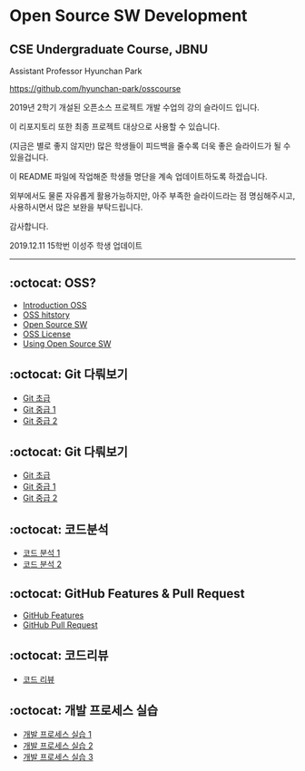 # Open Source SW Development 
## CSE Undergraduate Course, JBNU

Assistant Professor Hyunchan Park

https://github.com/hyunchan-park/osscourse


2019년 2학기 개설된 오픈소스 프로젝트 개발 수업의 강의 슬라이드 입니다.

이 리포지토리 또한 최종 프로젝트 대상으로 사용할 수 있습니다.

(지금은 별로 좋지 않지만) 많은 학생들이 피드백을 줄수록 더욱 좋은 슬라이드가 될 수 있을겁니다.

이 README 파일에 작업해준 학생들 명단을 계속 업데이트하도록 하겠습니다.

외부에서도 물론 자유롭게 활용가능하지만, 아주 부족한 슬라이드라는 점 명심해주시고, 
사용하시면서 많은 보완을 부탁드립니다.

감사합니다.


2019.12.11 15학번 이성주 학생 업데이트

****

## :octocat: OSS?

*  [Introduction OSS](/Slides/0.%20Introduction%20OSS.pptx)
*  [OSS hitstory](https://github.com/hyunchan-park/osscourse/blob/master/Slides/1.%20OSS%20hitstory.pptx)
*  [Open Source SW](https://github.com/hyunchan-park/osscourse/blob/master/Slides/2.%20Open%20Source%20SW.pptx)
*  [OSS License](https://github.com/hyunchan-park/osscourse/blob/master/Slides/3.%20OSS%20License.pptx)
*  [Using Open Source SW](https://github.com/hyunchan-park/osscourse/blob/master/Slides/4.%20Using%20Open%20Source%20SW.pptx)

## :octocat: Git 다뤄보기

*  [Git 초급](https://github.com/hyunchan-park/osscourse/blob/master/Slides/5.%20Git%20%EC%B4%88%EA%B8%89.pptx)
*  [Git 중급 1](https://github.com/hyunchan-park/osscourse/blob/master/Slides/6.%20Git%20%EC%A4%91%EA%B8%89%201.pptx)
*  [Git 중급 2](https://github.com/hyunchan-park/osscourse/blob/master/Slides/7.%20Git%20%EC%A4%91%EA%B8%89%202.pptx)

## :octocat: Git 다뤄보기

*  [Git 초급](https://github.com/hyunchan-park/osscourse/blob/master/Slides/5.%20Git%20%EC%B4%88%EA%B8%89.pptx)
*  [Git 중급 1](https://github.com/hyunchan-park/osscourse/blob/master/Slides/6.%20Git%20%EC%A4%91%EA%B8%89%201.pptx)
*  [Git 중급 2](https://github.com/hyunchan-park/osscourse/blob/master/Slides/7.%20Git%20%EC%A4%91%EA%B8%89%202.pptx)

## :octocat: 코드분석

*  [코드 분석 1](https://github.com/hyunchan-park/osscourse/blob/master/Slides/8.%20%EC%BD%94%EB%93%9C%20%EB%B6%84%EC%84%9D%201.pptx)
*  [코드 분석 2](https://github.com/hyunchan-park/osscourse/blob/master/Slides/9.%20%EC%BD%94%EB%93%9C%20%EB%B6%84%EC%84%9D%202.pptx)

## :octocat: GitHub Features & Pull Request

*  [GitHub Features](https://github.com/hyunchan-park/osscourse/blob/master/Slides/10.%20GitHub%20Features.pptx)
*  [GitHub Pull Request](https://github.com/hyunchan-park/osscourse/blob/master/Slides/11.%20GitHub%20Pull%20Request.pptx)

## :octocat: 코드리뷰

*  [코드 리뷰](https://github.com/hyunchan-park/osscourse/blob/master/Slides/12.%20%EC%BD%94%EB%93%9C%20%EB%A6%AC%EB%B7%B0.pptx)

## :octocat: 개발 프로세스 실습

*  [개발 프로세스 실습 1](https://github.com/hyunchan-park/osscourse/blob/master/Slides/13.%20%EA%B0%9C%EB%B0%9C%20%ED%94%84%EB%A1%9C%EC%84%B8%EC%8A%A4%20%EC%8B%A4%EC%8A%B5%201.pptx)
*  [개발 프로세스 실습 2](https://github.com/hyunchan-park/osscourse/blob/master/Slides/14.%20%EA%B0%9C%EB%B0%9C%20%ED%94%84%EB%A1%9C%EC%84%B8%EC%8A%A4%20%EC%8B%A4%EC%8A%B5%202%20v2.pptx)
*  [개발 프로세스 실습 3](https://github.com/hyunchan-park/osscourse/blob/master/PDFs/15.%20%EA%B0%9C%EB%B0%9C%20%ED%94%84%EB%A1%9C%EC%84%B8%EC%8A%A4%20%EC%8B%A4%EC%8A%B5%203.pdf)


